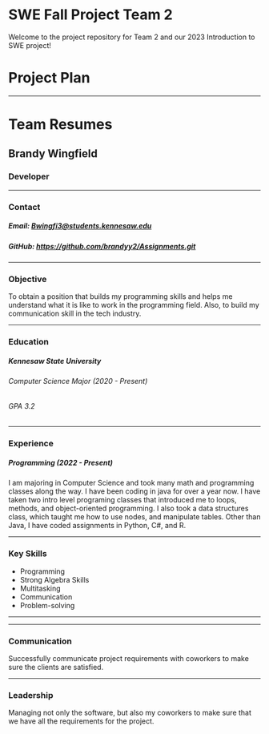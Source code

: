 # SWE Fall Project Team 2
Welcome to the project repository for Team 2 and our 2023 Introduction to SWE project!
# Project Plan
---
# Team Resumes
## Brandy Wingfield
###  Developer
---
### Contact 
##### Email: Bwingfi3@students.kennesaw.edu
##### GitHub: https://github.com/brandyy2/Assignments.git
---
### Objective
To obtain a position that builds my programming skills and helps me understand what it is like to work in the programming field. Also, to build my communication skill in the tech industry.
***
### Education
##### Kennesaw State University
###### Computer Science Major (2020 - Present)
###### GPA 3.2
---
### Experience
##### Programming (2022 - Present)
I am majoring in Computer Science and took many math and programming classes along the way. I have been coding in java for over a year now. I have taken two intro level programing classes that introduced me to loops, methods, and object-oriented programming. I also took a data structures class, which taught me how to use nodes, and manipulate tables. Other than Java, I have coded assignments in Python, C#, and R.

---
### Key Skills
+ Programming
+ Strong Algebra Skills
+ Multitasking
+ Communication
+ Problem-solving
---
---
### Communication
Successfully communicate project requirements with coworkers to make sure the clients are satisfied.

---
### Leadership
Managing not only the software, but also my coworkers to make sure that we have all the requirements for the project.
